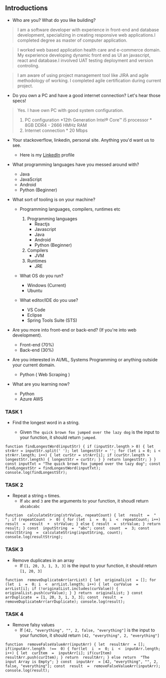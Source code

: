   

## Introductions

- Who are you? What do you like building?

> I am a software developer with experience in front-end and database development, specializing in creating responsive web applications.I completed degree as master of computer application.

>I worked web based application health care and e-commerce domain.
My experience developing dynamic front end as UI an javascript, react and database.I involved UAT testing deployment and version controling.

> I am aware of using project management tool like JIRA and agile methodology of working. I completed agile certification during current project.
 
- Do you own a PC and have a good internet connection? Let's hear those specs! 
> Yes. I have own PC with good system configuration. 
> 1. PC configuration
    *12th Generation Intel® Core™ i5 processor
    * 8GB DDR4 - 2666 HMHz RAM
> 2. Internet connection
     * 20 Mbps
- Your stackoverflow, linkedin, personal site. Anything you'd want us to see.
  * Here is my  [LinkedIn](https://www.linkedin.com/in/p-balamurugan-pichai/) profile
-   What programming languages have you messed around with?
    * Java
    * JavaScript
    * Android
    * Python (Beginner)
 - What sort of tooling is on your machine?
      * Programming languages, compilers, runtimes etc
           1. Programming languages
               * Reactjs
              * Javascript
              * Java
              * Android
              * Python (Beginner)
           2. Compilers
              * JVM
          3. Runtimes
              * JRE
              
   * What OS do you run?
       * Windows (Current)
       * Ubuntu
       
    * What editor/IDE do you use?
        * VS Code
        * Eclipse
        * Spring Tools Suite (STS)
- Are you more into front-end or back-end? (If you're into web development).
    * Front-end (70%)
    * Back-end (30%)
    
- Are you interested in AI/ML, Systems Programming or anything outside your current domain.
    * Python ( Web Scraping )
    
- What are you learning now?
    * Python
    * Azure AWS
    

### TASK 1
 

- Find the longest word in a string.

    * Given `The quick brown fox jumped over the lazy dog` is the input to your function, it should return `jumped`.

`function findLongestWord(inputStr) {
if (inputStr.length > 0) {
let strArr = inputStr.split(' ');
let longestStr = '';
for (let i = 0; i < strArr.length; i++) {
let curStr = strArr[i];
if (curStr.length > longestStr.length) {
longestStr = curStr;
}
}
return longestStr;
}
}
const inputTxt = "The quick brown fox jumped over the lazy dog";
const findLongestStr = findLongestWord(inputTxt);
console.log(findLongestStr); `

### TASK 2
- Repeat a string `n` times.
    * If  `abc`  and  `3`  are the arguments to your function, it shoudl return  `abcabcabc`
    
`function  calculateString(strValue, repeatCount) {
let  result  =  " ";
if (repeatCount  >  0) {
for (let  i  =  0; i  <  repeatCount; i++)
result  =  result  +  strValue;
} else {
result  =  strValue;
}
return  result;
}
const  inputString  =  "abc";
const  count  =  3;
const  resultString  =  calculateString(inputString, count);
console.log(resultString); `

### TASK 3
- Remove duplicates in an array
    * If  `[1, 20, 3, 1, 3, 3]`  is the input to your function, it should return  `[1, 20, 3]`
  
`function  removeDuplicateArr(arrList) {
let  originalList  = [];
for (let  i  =  0; i  <  arrList.length; i++) {
let  curValue  =  arrList[i];
if (!originalList.includes(curValue)) {
originalList.push(curValue);
}
}
return  originalList;
}
const  arrDuplicate  = [1, 20, 3, 1, 3, 3];
const  result  =  removeDuplicateArr(arrDuplicate);
console.log(result);`

### TASK 4
- Remove falsy values
    * If  `[42, "everything", "", 2, false, "everything"]`  is the input to your function, it should return  `[42, "everything", 2, "everything"]`
   
`function  removeFalseValueArr(inputArr)
{
let  resultArr  = [];
if(inputArr.length  !==  0) {
for(let  i  =  0; i  <  inputArr.length; i++)
{
let  curItem  =  inputArr[i];
if(curItem)
resultArr.push(curItem);
}
return  resultArr;
}
else
return  "The input Array is Empty";
}
const  inputArr  = [42, "everything", "", 2, false, "everything"];
const  result  =  removeFalseValueArr(inputArr);
console.log(result);`






